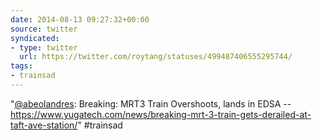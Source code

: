 ```yaml
---
date: 2014-08-13 09:27:32+00:00
source: twitter
syndicated:
- type: twitter
  url: https://twitter.com/roytang/statuses/499487406555295744/
tags:
- trainsad
---
```


"[@abeolandres](https://twitter.com/abeolandres/): Breaking: MRT3 Train Overshoots, lands in EDSA -- https://www.yugatech.com/news/breaking-mrt-3-train-gets-derailed-at-taft-ave-station/" #trainsad